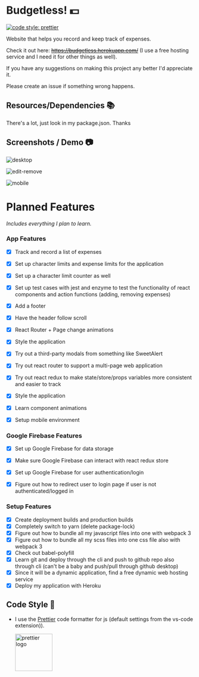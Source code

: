 # Budgetless! :dollar:
[![code style: prettier](https://img.shields.io/badge/code_style-prettier-ff69b4.svg?style=flat-square)](https://github.com/prettier/prettier)


Website that helps you record and keep track of expenses.

Check it out here: ~~https://budgetless.herokuapp.com/~~ (I use a free hosting service and I need it for other things as well).

If you have any suggestions on making this project any better I'd appreciate it.

Please create an issue if something wrong happens.

## Resources/Dependencies :books:

There's a lot, just look in my package.json. Thanks

## Screenshots / Demo :camera:
![desktop](https://media.giphy.com/media/60s1rJDFeQtMxnAZOw/giphy.gif)

![edit-remove](https://media.giphy.com/media/5eG2mXyAWtBS0U5xuu/giphy.gif)

![mobile](https://thumbs.gfycat.com/EnragedWanBelugawhale-size_restricted.gif)



# Planned Features

_Includes everything I plan to learn._

### App Features

- [x] Track and record a list of expenses
- [x] Set up character limits and expense limits for the application
- [x] Set up a character limit counter as well
- [x] Set up test cases with jest and enzyme to test the functionality of react components and action functions (adding, removing expenses)
- [x] Add a footer
- [x] Have the header follow scroll
- [x] React Router + Page change animations
- [x] Style the application
- [x] Try out a third-party modals from something like SweetAlert
- [x] Try out react router to support a multi-page web application
- [x] Try out react redux to make state/store/props variables more consistent and easier to track
- [x] Style the application
- [x] Learn component animations
- [x] Setup mobile environment


### Google Firebase Features

- [x] Set up Google Firebase for data storage
- [x] Make sure Google Firebase can interact with react redux store
- [x] Set up Google Firebase for user authentication/login
- [x] Figure out how to redirect user to login page if user is not authenticated/logged in



### Setup Features

- [x] Create deployment builds and production builds
- [x] Completely switch to yarn (delete package-lock)
- [x] Figure out how to bundle all my javascript files into one with webpack 3
- [x] Figure out how to bundle all my scss files into one css file also with webpack 3
- [x] Check out babel-polyfill
- [x] Learn git and deploy through the cli and push to github repo also through cli (can't be a baby and push/pull through github desktop)
- [x] Since it will be a dynamic application, find a free dynamic web hosting service
- [x] Deploy my application with Heroku

## Code Style :art:

-   I use the [Prettier](https://prettier.io/) code formatter for js (default settings from the vs-code extension)).

    [<img src ="https://prettier.io/icon.png" alt="prettier logo" width="100" height="100">](https://prettier.io/)







